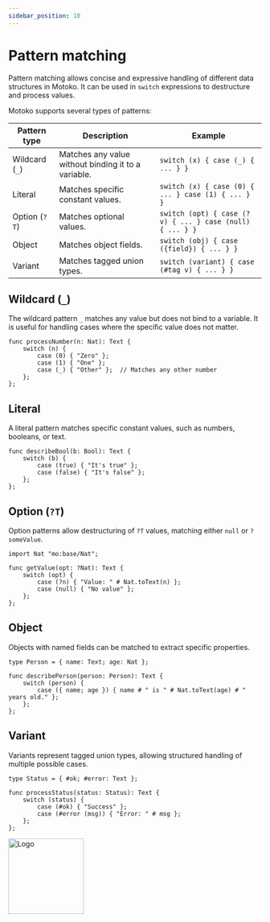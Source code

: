 ```yaml
---
sidebar_position: 10
---
```


# Pattern matching

Pattern matching allows concise and expressive handling of different data structures in Motoko. It can be used in `switch` expressions to destructure and process values.

Motoko supports several types of patterns:

| Pattern type | Description | Example |
|-------------|-------------|---------|
| Wildcard (`_`) | Matches any value without binding it to a variable. | `switch (x) { case (_) { ... } }` |
| Literal | Matches specific constant values. | `switch (x) { case (0) { ... } case (1) { ... } }` |
| Option (`?T`) | Matches optional values. | `switch (opt) { case (?v) { ... } case (null) { ... } }` |
| Object | Matches object fields. | `switch (obj) { case ({field}) { ... } }` |
| Variant | Matches tagged union types. | `switch (variant) { case (#tag v) { ... } }` |

## Wildcard (`_`)

The wildcard pattern `_` matches any value but does not bind to a variable. It is useful for handling cases where the specific value does not matter.

```motoko no-repl
func processNumber(n: Nat): Text {
    switch (n) {
        case (0) { "Zero" };
        case (1) { "One" };
        case (_) { "Other" };  // Matches any other number
    };
};
```

## Literal

A literal pattern matches specific constant values, such as numbers, booleans, or text.

```motoko no-repl
func describeBool(b: Bool): Text {
    switch (b) {
        case (true) { "It's true" };
        case (false) { "It's false" };
    };
};
```

## Option (`?T`)

Option patterns allow destructuring of `?T` values, matching either `null` or `?someValue`.

```motoko no-repl
import Nat "mo:base/Nat";

func getValue(opt: ?Nat): Text {
    switch (opt) {
        case (?n) { "Value: " # Nat.toText(n) };
        case (null) { "No value" };
    };
};
```

## Object

Objects with named fields can be matched to extract specific properties.

```motoko no-repl
type Person = { name: Text; age: Nat };

func describePerson(person: Person): Text {
    switch (person) {
        case ({ name; age }) { name # " is " # Nat.toText(age) # " years old." };
    };
};
```

## Variant

Variants represent tagged union types, allowing structured handling of multiple possible cases.

```motoko no-repl
type Status = { #ok; #error: Text };

func processStatus(status: Status): Text {
    switch (status) {
        case (#ok) { "Success" };
        case (#error (msg)) { "Error: " # msg };
    };
};
```

<img src="https://cdn-assets-eu.frontify.com/s3/frontify-enterprise-files-eu/eyJwYXRoIjoiZGZpbml0eVwvYWNjb3VudHNcLzAxXC80MDAwMzA0XC9wcm9qZWN0c1wvNFwvYXNzZXRzXC8zOFwvMTc2XC9jZGYwZTJlOTEyNDFlYzAzZTQ1YTVhZTc4OGQ0ZDk0MS0xNjA1MjIyMzU4LnBuZyJ9:dfinity:9Q2_9PEsbPqdJNAQ08DAwqOenwIo7A8_tCN4PSSWkAM?width=2400" alt="Logo" width="150" height="150" />
